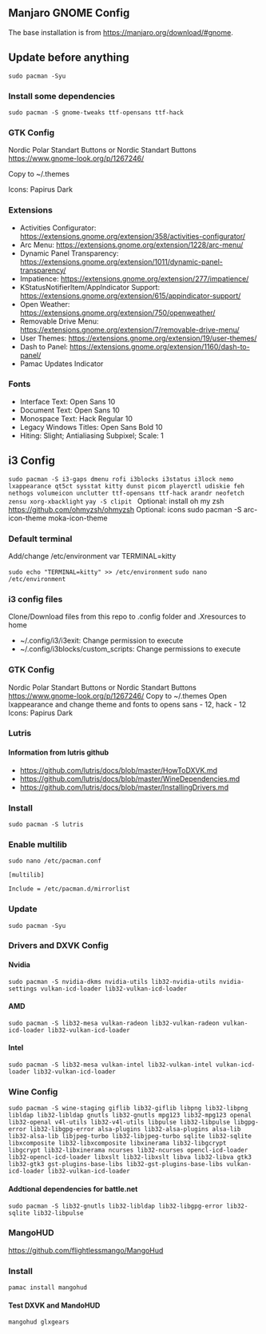 ## Manjaro GNOME Config
The base installation is from https://manjaro.org/download/#gnome.
## Update before anything 
`sudo pacman -Syu`

### Install some dependencies 
`sudo pacman -S gnome-tweaks ttf-opensans ttf-hack`

### GTK Config 
Nordic Polar Standart Buttons or Nordic Standart Buttons https://www.gnome-look.org/p/1267246/

Copy to ~/.themes

Icons: Papirus Dark

### Extensions
- Activities Configurator: https://extensions.gnome.org/extension/358/activities-configurator/
- Arc Menu: https://extensions.gnome.org/extension/1228/arc-menu/
- Dynamic Panel Transparency: https://extensions.gnome.org/extension/1011/dynamic-panel-transparency/
- Impatience: https://extensions.gnome.org/extension/277/impatience/
- KStatusNotifierItem/AppIndicator Support: https://extensions.gnome.org/extension/615/appindicator-support/
- Open Weather: https://extensions.gnome.org/extension/750/openweather/
- Removable Drive Menu: https://extensions.gnome.org/extension/7/removable-drive-menu/
- User Themes: https://extensions.gnome.org/extension/19/user-themes/
- Dash to Panel: https://extensions.gnome.org/extension/1160/dash-to-panel/
- Pamac Updates Indicator

### Fonts ##
- Interface Text: Open Sans 10
- Document Text: Open Sans 10
- Monospace Text: Hack Regular 10
- Legacy Windows Titles: Open Sans Bold 10
- Hiting: Slight; Antialiasing Subpixel; Scale: 1

## i3 Config 
`sudo pacman -S i3-gaps dmenu rofi i3blocks i3status i3lock nemo lxappearance qt5ct sysstat kitty dunst picom playerctl udiskie feh nethogs volumeicon unclutter ttf-opensans ttf-hack arandr neofetch zensu xorg-xbacklight` 
`yay -S clipit `
Optional: install oh my zsh https://github.com/ohmyzsh/ohmyzsh
Optional: icons sudo pacman -S arc-icon-theme moka-icon-theme

### Default terminal
Add/change /etc/environment var TERMINAL=kitty

`sudo echo "TERMINAL=kitty" >> /etc/environment`
`sudo nano /etc/environment`

### i3 config files ##
Clone/Download files from this repo to .config folder and .Xresources to home
- ~/.config/i3/i3exit: Change permission to execute
- ~/.config/i3blocks/custom_scripts: Change permissions to execute

### GTK Config ## 
Nordic Polar Standart Buttons or Nordic Standart Buttons https://www.gnome-look.org/p/1267246/
Copy to ~/.themes
Open lxappearance and change theme and fonts to opens sans - 12, hack - 12
Icons: Papirus Dark

### Lutris ###
#### Information from lutris github ##
- https://github.com/lutris/docs/blob/master/HowToDXVK.md
- https://github.com/lutris/docs/blob/master/WineDependencies.md
- https://github.com/lutris/docs/blob/master/InstallingDrivers.md

### Install ##
`sudo pacman -S lutris`

### Enable multilib 
`sudo nano /etc/pacman.conf`

`[multilib]`

`Include = /etc/pacman.d/mirrorlist`

### Update ##
`sudo pacman -Syu`

### Drivers and DXVK Config ##
#### Nvidia #
`sudo pacman -S nvidia-dkms nvidia-utils lib32-nvidia-utils nvidia-settings vulkan-icd-loader lib32-vulkan-icd-loader`
#### AMD #
`sudo pacman -S lib32-mesa vulkan-radeon lib32-vulkan-radeon vulkan-icd-loader lib32-vulkan-icd-loader`
#### Intel #
`sudo pacman -S lib32-mesa vulkan-intel lib32-vulkan-intel vulkan-icd-loader lib32-vulkan-icd-loader`

### Wine Config ##
`sudo pacman -S wine-staging giflib lib32-giflib libpng lib32-libpng libldap lib32-libldap gnutls lib32-gnutls mpg123 lib32-mpg123 openal lib32-openal v4l-utils lib32-v4l-utils libpulse lib32-libpulse libgpg-error lib32-libgpg-error alsa-plugins lib32-alsa-plugins alsa-lib lib32-alsa-lib libjpeg-turbo lib32-libjpeg-turbo sqlite lib32-sqlite libxcomposite lib32-libxcomposite libxinerama lib32-libgcrypt libgcrypt lib32-libxinerama ncurses lib32-ncurses opencl-icd-loader lib32-opencl-icd-loader libxslt lib32-libxslt libva lib32-libva gtk3 lib32-gtk3 gst-plugins-base-libs lib32-gst-plugins-base-libs vulkan-icd-loader lib32-vulkan-icd-loader`

#### Addtional dependencies for battle.net ##
`sudo pacman -S lib32-gnutls lib32-libldap lib32-libgpg-error lib32-sqlite lib32-libpulse`

### MangoHUD
https://github.com/flightlessmango/MangoHud
### Install
`pamac install mangohud`

#### Test DXVK and MandoHUD
`mangohud glxgears`
